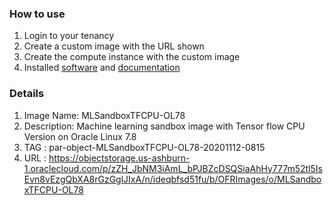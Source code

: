 ### How to use
1. Login to your tenancy
2. Create a custom image with the URL shown
3. Create the compute instance with the custom image 
4. Installed [software](https://github.com/OracleForResearch/Research-Image-Sandbox/blob/main/SoftwareAndVersion) and [documentation](https://github.com/OracleForResearch/Research-Image-Sandbox)

### Details
1. Image Name: MLSandboxTFCPU-OL78
2. Description: Machine learning sandbox image with Tensor flow CPU Version on Oracle Linux 7.8
3. TAG : par-object-MLSandboxTFCPU-OL78-20201112-0815
4. URL : https://objectstorage.us-ashburn-1.oraclecloud.com/p/zZH_JbNM3iAmL_bPJBZcDSQSiaAhHy777m52tl5IsEvn8vEzgQbXA8rGzGglJIxA/n/ideqbfsd51fu/b/OFRImages/o/MLSandboxTFCPU-OL78
